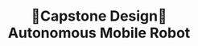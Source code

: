 <div align="center">
    <h1>  🚩Capstone Design🚩 <br>
            Autonomous Mobile Robot </h1>
</div>

<div align="left">

